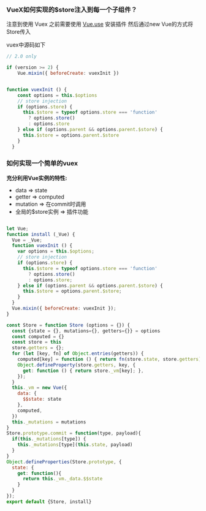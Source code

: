 
### VueX如何实现的$store注入到每一个子组件？

注意到使用 Vuex 之前需要使用 [Vue.use](https://cn.vuejs.org/v2/api/#Vue-use) 安装插件
然后通过new Vue的方式将Store传入

vuex中源码如下  

``` javascript
// 2.0 only

if (version >= 2) {
    Vue.mixin({ beforeCreate: vuexInit })


function vuexInit () {
    const options = this.$options
    // store injection
    if (options.store) {
      this.$store = typeof options.store === 'function'
        ? options.store()
        : options.store
    } else if (options.parent && options.parent.$store) {
      this.$store = options.parent.$store
    }
  }
```


### 如何实现一个简单的vuex

**充分利用Vue实例的特性:**  
- data => state
- getter => computed
- mutation => 在commit时调用
- 全局的$store实例 => 插件功能

``` javascript

let Vue;
function install (_Vue) {
  Vue = _Vue;
  function vuexInit () {
    var options = this.$options;
    // store injection
    if (options.store) {
      this.$store = typeof options.store === 'function'
        ? options.store()
        : options.store;
    } else if (options.parent && options.parent.$store) {
      this.$store = options.parent.$store;
    }
  }
  Vue.mixin({ beforeCreate: vuexInit });
}

const Store = function Store (options = {}) {
  const {state = {}, mutations={}, getters={}} = options
  const computed = {}
  const store = this
  store.getters = {};
  for (let [key, fn] of Object.entries(getters)) {
    computed[key] = function () { return fn(store.state, store.getters); };
    Object.defineProperty(store.getters, key, {
      get: function () { return store._vm[key]; },
    });
  }
  this._vm = new Vue({
    data: {
      $$state: state
    },
    computed,
  })
  this._mutations = mutations
}
Store.prototype.commit = function(type, payload){
  if(this._mutations[type]) {
    this._mutations[type](this.state, payload)
  }
}
Object.defineProperties(Store.prototype, { 
  state: { 
    get: function(){
      return this._vm._data.$$state
    } 
  }
});
export default {Store, install}
```
